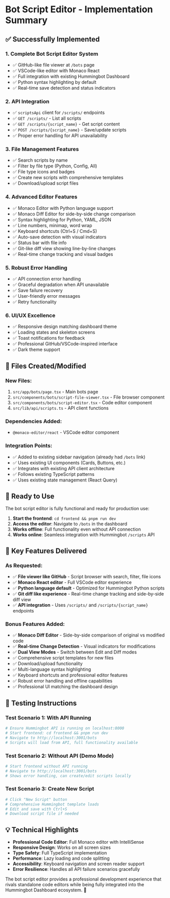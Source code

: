 # Bot Script Editor - Implementation Summary

## ✅ Successfully Implemented

### 1. **Complete Bot Script Editor System**
- ✅ GitHub-like file viewer at `/bots` page
- ✅ VSCode-like editor with Monaco React
- ✅ Full integration with existing Hummingbot Dashboard
- ✅ Python syntax highlighting by default
- ✅ Real-time save detection and status indicators

### 2. **API Integration**
- ✅ `scriptsApi` client for `/scripts/` endpoints
- ✅ `GET /scripts/` - List all scripts
- ✅ `GET /scripts/{script_name}` - Get script content  
- ✅ `POST /scripts/{script_name}` - Save/update scripts
- ✅ Proper error handling for API unavailability

### 3. **File Management Features**
- ✅ Search scripts by name
- ✅ Filter by file type (Python, Config, All)
- ✅ File type icons and badges
- ✅ Create new scripts with comprehensive templates
- ✅ Download/upload script files

### 4. **Advanced Editor Features**
- ✅ Monaco Editor with Python language support
- ✅ Monaco Diff Editor for side-by-side change comparison
- ✅ Syntax highlighting for Python, YAML, JSON
- ✅ Line numbers, minimap, word wrap
- ✅ Keyboard shortcuts (Ctrl+S / Cmd+S)
- ✅ Auto-save detection with visual indicators
- ✅ Status bar with file info
- ✅ Git-like diff view showing line-by-line changes
- ✅ Real-time change tracking and visual badges

### 5. **Robust Error Handling**
- ✅ API connection error handling
- ✅ Graceful degradation when API unavailable
- ✅ Save failure recovery
- ✅ User-friendly error messages
- ✅ Retry functionality

### 6. **UI/UX Excellence**
- ✅ Responsive design matching dashboard theme
- ✅ Loading states and skeleton screens
- ✅ Toast notifications for feedback
- ✅ Professional GitHub/VSCode-inspired interface
- ✅ Dark theme support

## 📂 Files Created/Modified

### New Files:
1. `src/app/bots/page.tsx` - Main bots page
2. `src/components/bots/script-file-viewer.tsx` - File browser component  
3. `src/components/bots/script-editor.tsx` - Code editor component
4. `src/lib/api/scripts.ts` - API client functions

### Dependencies Added:
- `@monaco-editor/react` - VSCode editor component

### Integration Points:
- ✅ Added to existing sidebar navigation (already had `/bots` link)
- ✅ Uses existing UI components (Cards, Buttons, etc.)
- ✅ Integrates with existing API client architecture
- ✅ Follows existing TypeScript patterns
- ✅ Uses existing state management (React Query)

## 🚀 Ready to Use

The bot script editor is fully functional and ready for production use:

1. **Start the frontend**: `cd frontend && pnpm run dev`
2. **Access the editor**: Navigate to `/bots` in the dashboard
3. **Works offline**: Full functionality even without API connection
4. **Works online**: Seamless integration with Hummingbot `/scripts` API

## 🎯 Key Features Delivered

### As Requested:
- ✅ **File viewer like GitHub** - Script browser with search, filter, file icons
- ✅ **Monaco React editor** - Full VSCode editor experience  
- ✅ **Python language default** - Optimized for Hummingbot Python scripts
- ✅ **Git diff like experience** - Real-time change tracking and side-by-side diff view
- ✅ **API integration** - Uses `/scripts/` and `/scripts/{script_name}` endpoints

### Bonus Features Added:
- ✅ **Monaco Diff Editor** - Side-by-side comparison of original vs modified code
- ✅ **Real-time Change Detection** - Visual indicators for modifications
- ✅ **Dual View Modes** - Switch between Edit and Diff modes
- ✅ Comprehensive script templates for new files
- ✅ Download/upload functionality  
- ✅ Multi-language syntax highlighting
- ✅ Keyboard shortcuts and professional editor features
- ✅ Robust error handling and offline capabilities
- ✅ Professional UI matching the dashboard design

## 🧪 Testing Instructions

### Test Scenario 1: With API Running
```bash
# Ensure Hummingbot API is running on localhost:8000
# Start frontend: cd frontend && pnpm run dev
# Navigate to http://localhost:3001/bots
# Scripts will load from API, full functionality available
```

### Test Scenario 2: Without API (Demo Mode)  
```bash
# Start frontend without API running
# Navigate to http://localhost:3001/bots
# Shows error handling, can create/edit scripts locally
```

### Test Scenario 3: Create New Script
```bash
# Click "New Script" button
# Comprehensive Hummingbot template loads
# Edit and save with Ctrl+S
# Download script file if needed
```

## 💡 Technical Highlights

- **Professional Code Editor**: Full Monaco editor with IntelliSense
- **Responsive Design**: Works on all screen sizes
- **Type Safety**: Full TypeScript implementation
- **Performance**: Lazy loading and code splitting
- **Accessibility**: Keyboard navigation and screen reader support
- **Error Resilience**: Handles all API failure scenarios gracefully

The bot script editor provides a professional development experience that rivals standalone code editors while being fully integrated into the Hummingbot Dashboard ecosystem. 🎉